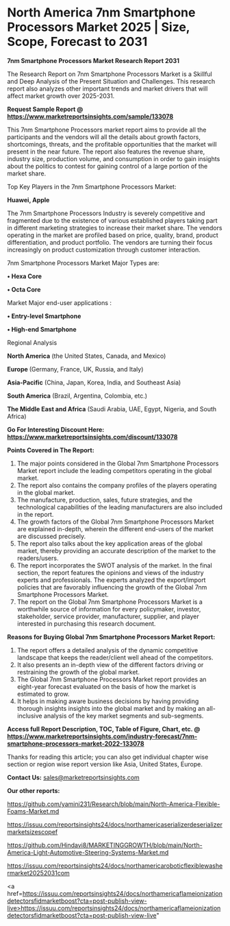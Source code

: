 # North America 7nm Smartphone Processors Market 2025 | Size, Scope, Forecast to 2031

<strong>7nm Smartphone Processors Market Research Report 2031</strong>

The Research Report on 7nm Smartphone Processors Market is a Skillful and Deep Analysis of the Present Situation and Challenges. This research report also analyzes other important trends and market drivers that will affect market growth over 2025-2031.

<strong>Request Sample Report @ <a href=https://www.marketreportsinsights.com/sample/133078>https://www.marketreportsinsights.com/sample/133078</a></strong>

This 7nm Smartphone Processors market report aims to provide all the participants and the vendors will all the details about growth factors, shortcomings, threats, and the profitable opportunities that the market will present in the near future. The report also features the revenue share, industry size, production volume, and consumption in order to gain insights about the politics to contest for gaining control of a large portion of the market share.

Top Key Players in the 7nm Smartphone Processors Market:

<strong>Huawei, Apple</strong>

The 7nm Smartphone Processors Industry is severely competitive and fragmented due to the existence of various established players taking part in different marketing strategies to increase their market share. The vendors operating in the market are profiled based on price, quality, brand, product differentiation, and product portfolio. The vendors are turning their focus increasingly on product customization through customer interaction.

7nm Smartphone Processors Market Major Types are:

<strong>• Hexa Core

• Octa Core</strong>

Market Major end-user applications :

<strong>• Entry-level Smartphone

• High-end Smartphone</strong>

Regional Analysis

</u><strong><b>North America</b></strong> (the United States, Canada, and Mexico)

<strong><b>Europe </b></strong>(Germany, France, UK, Russia, and Italy)

<strong><b>Asia-Pacific</b></strong> (China, Japan, Korea, India, and Southeast Asia)

<strong><b>South America</b></strong> (Brazil, Argentina, Colombia, etc.)

<strong><b>The Middle East and Africa</b></strong> (Saudi Arabia, UAE, Egypt, Nigeria, and South Africa)

<strong>Go For Interesting Discount Here: <a href=https://www.marketreportsinsights.com/discount/133078>https://www.marketreportsinsights.com/discount/133078</a></strong>

<strong>Points Covered in The Report:</strong>
<ol>
  <li>The major points considered in the Global 7nm Smartphone Processors Market report include the leading competitors operating in the global market.</li>
  <li>The report also contains the company profiles of the players operating in the global market.</li>
  <li>The manufacture, production, sales, future strategies, and the technological capabilities of the leading manufacturers are also included in the report.</li>
  <li>The growth factors of the Global 7nm Smartphone Processors Market are explained in-depth, wherein the different end-users of the market are discussed precisely.</li>
  <li>The report also talks about the key application areas of the global market, thereby providing an accurate description of the market to the readers/users.</li>
  <li>The report incorporates the SWOT analysis of the market. In the final section, the report features the opinions and views of the industry experts and professionals. The experts analyzed the export/import policies that are favorably influencing the growth of the Global 7nm Smartphone Processors Market.</li>
  <li>The report on the Global 7nm Smartphone Processors Market is a worthwhile source of information for every policymaker, investor, stakeholder, service provider, manufacturer, supplier, and player interested in purchasing this research document.</li>
</ol>
<strong>Reasons for Buying Global 7nm Smartphone Processors Market Report:</strong>

<ol>
  <li>The report offers a detailed analysis of the dynamic competitive landscape that keeps the reader/client well ahead of the competitors.</li>
  <li>It also presents an in-depth view of the different factors driving or restraining the growth of the global market.</li>
  <li>The Global 7nm Smartphone Processors Market report provides an eight-year forecast evaluated on the basis of how the market is estimated to grow.</li>
  <li>It helps in making aware business decisions by having providing thorough insights insights into the global market and by making an all-inclusive analysis of the key market segments and sub-segments.</li>
</ol>
<strong>Access full Report Description, TOC, Table of Figure, Chart, etc. @ <a href=https://www.marketreportsinsights.com/industry-forecast/7nm-smartphone-processors-market-2022-133078>https://www.marketreportsinsights.com/industry-forecast/7nm-smartphone-processors-market-2022-133078</a></strong>


Thanks for reading this article; you can also get individual chapter wise section or region wise report version like Asia, United States, Europe.

<strong>Contact Us:</strong>
sales@marketreportsinsights.com

<strong>Our other reports:</strong>

<a href=https://github.com/yamini231/Research/blob/main/North-America-Flexible-Foams-Market.md>https://github.com/yamini231/Research/blob/main/North-America-Flexible-Foams-Market.md</a>

<a href=https://issuu.com/reportsinsights24/docs/northamericaserializerdeserializermarketsizescopef>https://issuu.com/reportsinsights24/docs/northamericaserializerdeserializermarketsizescopef</a>

<a href=https://github.com/Hindavi8/MARKETINGGROWTH/blob/main/North-America-Light-Automotive-Steering-Systems-Market.md>https://github.com/Hindavi8/MARKETINGGROWTH/blob/main/North-America-Light-Automotive-Steering-Systems-Market.md</a>

<a href=https://issuu.com/reportsinsights24/docs/northamericaroboticflexiblewashermarket20252031com>https://issuu.com/reportsinsights24/docs/northamericaroboticflexiblewashermarket20252031com</a>

<a href=https://issuu.com/reportsinsights24/docs/northamericaflameionizationdetectorsfidmarketboost?cta=post-publish-view-live>https://issuu.com/reportsinsights24/docs/northamericaflameionizationdetectorsfidmarketboost?cta=post-publish-view-live</a>"
